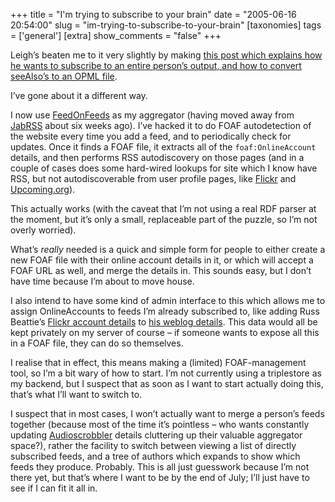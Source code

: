 +++
title = "I'm trying to subscribe to your brain"
date = "2005-06-16 20:54:00"
slug = "im-trying-to-subscribe-to-your-brain"
[taxonomies]
tags = ['general']
[extra]
show_comments = "false"
+++

Leigh’s beaten me to it very slightly by making [this post which explains how he wants to subscribe to an entire person’s output, and how to convert seeAlso’s to an OPML file](http://www.ldodds.com/blog/archives/000217.html).

I’ve gone about it a different way.

I now use [FeedOnFeeds](http://www.feedonfeeds.com) as my aggregator (having moved away from [JabRSS](http://cmeerw.org/dev/node/7) about six weeks ago). I’ve hacked it to do FOAF autodetection of the website every time you add a feed, and to periodically check for updates. Once it finds a FOAF file, it extracts all of the `foaf:OnlineAccount` details, and then performs RSS autodiscovery on those pages (and in a couple of cases does some hard-wired lookups for site which I know have RSS, but not autodiscoverable from user profile pages, like [Flickr](http://www.flickr.com) and [Upcoming.org](http://upcoming.org)).

This actually works (with the caveat that I’m not using a real RDF parser at the moment, but it’s only a small, replaceable part of the puzzle, so I’m not overly worried).

What’s *really* needed is a quick and simple form for people to either create a new FOAF file with their online account details in it, or which will accept a FOAF URL as well, and merge the details in. This sounds easy, but I don’t have time because I’m about to move house.

I also intend to have some kind of admin interface to this which allows me to assign OnlineAccounts to feeds I’m already subscribed to, like adding Russ Beattie’s [Flickr account details](http://flickr.com/people/russellbeattie) to [his weblog details](http://russellbeattie.com/notebook/). This data would all be kept privately on my server of course – if someone wants to expose all this in a FOAF file, they can do so themselves.

I realise that in effect, this means making a (limited) FOAF-management tool, so I’m a bit wary of how to start. I’m not currently using a triplestore as my backend, but I suspect that as soon as I want to start actually doing this, that’s what I’ll want to switch to.

I suspect that in most cases, I won’t actually want to merge a person’s feeds together (because most of the time it’s pointless – who wants constantly updating [Audioscrobbler](http://www.audioscrobbler.com) details cluttering up their valuable aggregator space?), rather the facility to switch between viewing a list of directly subscribed feeds, and a tree of authors which expands to show which feeds they produce. Probably. This is all just guesswork because I’m not there yet, but that’s where I want to be by the end of July; I’ll just have to see if I can fit it all in.
